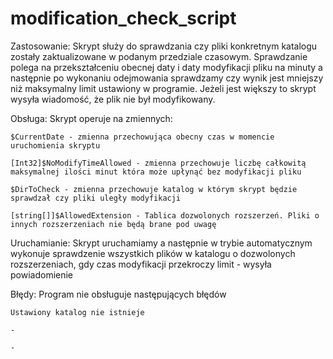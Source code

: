 # modification_check_script
Zastosowanie: Skrypt służy do sprawdzania czy pliki konkretnym katalogu zostały zaktualizowane w podanym przedziale czasowym. Sprawdzanie polega na przekształceniu obecnej daty i daty modyfikacji pliku na minuty a następnie po wykonaniu odejmowania sprawdzamy czy wynik jest mniejszy niż maksymalny limit ustawiony w programie. Jeżeli jest większy to skrypt wysyła wiadomość, że plik nie był modyfikowany.

 

Obsługa: Skrypt operuje na zmiennych:

    $CurrentDate - zmienna przechowująca obecny czas w momencie uruchomienia skryptu

    [Int32]$NoModifyTimeAllowed - zmienna przechowuje liczbę całkowitą maksymalnej ilości minut która może upłynąć bez modyfikacji pliku

    $DirToCheck - zmienna przechowuje katalog w którym skrypt będzie sprawdzał czy pliki uległy modyfikacji

    [string[]]$AllowedExtension - Tablica dozwolonych rozszerzeń. Pliki o innych rozszerzeniach nie będą brane pod uwagę

 

Uruchamianie: Skrypt uruchamiamy a następnie w trybie automatycznym wykonuje sprawdzenie wszystkich plików w katalogu o dozwolonych rozszerzeniach, gdy czas modyfikacji przekroczy limit - wysyła powiadomienie

 

Błędy: Program nie obsługuje następujących błędów

    Ustawiony katalog nie istnieje

    -

    -
